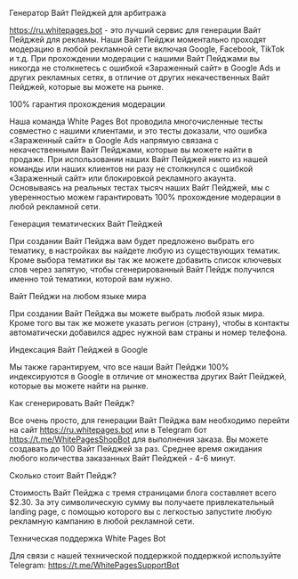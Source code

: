 Генератор Вайт Пейджей для арбитража

https://ru.whitepages.bot - это лучший сервис для генерации Вайт Пейджей для рекламы. Наши Вайт Пейджи моментально проходят модерацию в любой рекламной сети включая Google, Facebook, TikTok и т.д. При прохождении модерации с нашими Вайт Пейджами вы никогда не столкнетесь с ошибкой «Зараженный сайт» в Google Ads и других рекламных сетях, в отличие от других некачественных Вайт Пейджей, которые вы можете на рынке.


100% гарантия прохождения модерации

Наша команда White Pages Bot проводила многочисленные тесты совместно с нашими клиентами, и это тесты доказали, что ошибка «Зараженный сайт» в Google Ads напрямую связана с некачественными Вайт Пейджами, которые вы можете найти в продаже. При использовании наших Вайт Пейджей никто из нашей команды или наших клиентов ни разу не столкнулся с ошибкой «Зараженный сайт» или блокировкой рекламного акаунта. Основываясь на реальных тестах тысяч наших Вайт Пейджей, мы с уверенностью можем гарантировать 100% прохождение модерации в любой рекламной сети.


Генерация тематических Вайт Пейджей

При создании Вайт Пейджа вам будет предложено выбрать его тематику, в настройках вы найдете любую из существующих тематик. Кроме выбора тематики вы так же можете добавить список ключевых слов через запятую, чтобы сгенерированный Вайт Пейдж получился именно той тематики, которой вам нужно.


Вайт Пейджи на любом языке мира

При создании Вайт Пейджа вы можете выбрать любой язык мира. Кроме того вы так же можете указать регион (страну), чтобы в контакты автоматически добавился адрес нужной вам страны и номер телефона.


Индексация Вайт Пейджей в Google

Мы также гарантируем, что все наши Вайт Пейджи 100% индексируются в Google в отличие от множества других Вайт Пейджей, которые вы можете найти на рынке.


Как сгенерировать Вайт Пейдж?

Все очень просто, для генерации Вайт Пейджа вам необходимо перейти на сайт https://ru.whitepages.bot или в Telegram бот https://t.me/WhitePagesShopBot для выполнения заказа. Вы можете создавать до 100 Вайт Пейджей за раз. Среднее время ожидания любого количества заказанных Вайт Пейджей - 4-6 минут.

Сколько стоит Вайт Пейдж?

Стоимость Вайт Пейджа с тремя страницами блога составляет всего $2.30. За эту символическую сумму вы получаете привлекательный landing page, с помощью которого вы с легкостью запустите любую рекламную кампанию в любой рекламной сети.


Техническая поддержка White Pages Bot

Для связи с нашей технической поддержкой поддержкой используйте Telegram: https://t.me/WhitePagesSupportBot
